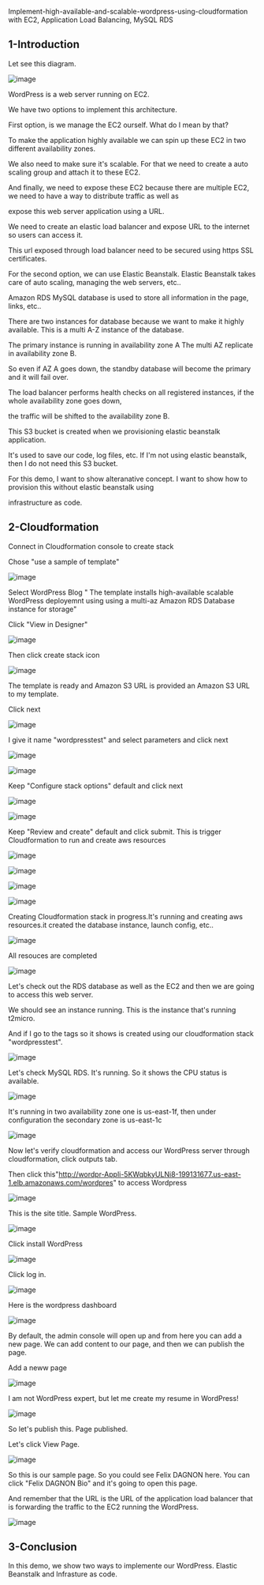  Implement-high-available-and-scalable-wordpress-using-cloudformation with EC2, Application Load Balancing, MySQL RDS
  

## 1-Introduction

Let see this diagram.

![image](https://github.com/felixdagnon/Implement-high-available-and-scalable-wordpress-using-cloudformation/assets/91665833/56f02578-57d4-4bc3-8b38-7f1fad471b8b)

WordPress is a web server running on EC2. 

We have two options to implement this architecture.

First option, is we manage the EC2 ourself. What do I mean by that?

To make the application highly available we can spin up these EC2 in two different availability zones.

We also need to make sure it's scalable. For that we need to create a auto scaling group and attach it to these EC2.

And finally, we need to expose these EC2 because there are multiple EC2, we need to have a way to distribute traffic as well as 

expose this web server application using a URL.

We need to create an elastic load balancer and expose URL to the internet so users can access it.

This url exposed through load balancer need to be secured using https SSL certificates.

For the second option, we can use Elastic Beanstalk. Elastic Beanstalk takes care of auto scaling, managing the web servers, etc..

Amazon RDS MySQL database is used to store all information in the page, links, etc..

There are two instances for database because we want to make it highly available. This is a multi A-Z instance of the database.

The primary instance is running in availability zone A The multi AZ replicate in availability zone B.

So even if AZ A goes down,  the standby database will become the primary and it will fail over.

The load balancer performs health checks on all registered instances, if the whole availability zone goes down,

the traffic will be shifted to the availability zone B.

This S3 bucket is created when we provisioning elastic beanstalk application.

It's used to save our code, log files, etc. If I'm not using elastic beanstalk, then I do not need this S3 bucket.


For this demo, I want to show alteranative concept. I want to show how to provision this without elastic beanstalk using 

infrastructure as code.


## 2-Cloudformation

Connect in Cloudformation console to create stack

Chose "use a sample of template"

![image](https://github.com/felixdagnon/Deploying-high-available-and-scalable-wordpress-using-cloudformation/assets/91665833/098698a2-09d2-4708-a5a7-241e5f9250ca)

Select WordPress Blog " The template installs high-available scalable WordPress deployemnt using using a multi-az Amazon RDS Database instance for storage"

Click "View in Designer"

![image](https://github.com/felixdagnon/Deploying-high-available-and-scalable-wordpress-using-cloudformation/assets/91665833/78988801-6c44-4061-87fa-1cca652d4f05)

Then click create stack icon

![image](https://github.com/felixdagnon/Deploying-high-available-and-scalable-wordpress-using-cloudformation/assets/91665833/35810e82-bcdf-413e-8b50-bf69ca8a7f91)

The template is ready and Amazon S3 URL is provided an Amazon S3 URL to my template.

Click next

![image](https://github.com/felixdagnon/Deploying-high-available-and-scalable-wordpress-using-cloudformation/assets/91665833/5c01c445-7f48-45ab-b108-cd4ed4d62d68)

I give it name "wordpresstest" and select parameters and click next

![image](https://github.com/felixdagnon/Deploying-high-available-and-scalable-wordpress-using-cloudformation/assets/91665833/b27cbd00-20ec-4f54-9375-1f7804a5074c)

![image](https://github.com/felixdagnon/Deploying-high-available-and-scalable-wordpress-using-cloudformation/assets/91665833/2ae03dbc-da9c-4ad0-b53e-1d77f1432e7b)


Keep "Configure stack options" default and click next

![image](https://github.com/felixdagnon/Deploying-high-available-and-scalable-wordpress-using-cloudformation/assets/91665833/49495679-04e7-4af3-983a-89669913b4c6)

![image](https://github.com/felixdagnon/Deploying-high-available-and-scalable-wordpress-using-cloudformation/assets/91665833/4fa40b3f-3612-4c82-a0bd-90a43e80e8a0)

Keep "Review and create" default and click submit. This is trigger Cloudformation to run and create aws resources

![image](https://github.com/felixdagnon/Deploying-high-available-and-scalable-wordpress-using-cloudformation/assets/91665833/98e06251-01db-4cc7-af76-00f2c9d0ac70)

![image](https://github.com/felixdagnon/Deploying-high-available-and-scalable-wordpress-using-cloudformation/assets/91665833/9e2da0ec-d839-4c80-b2dc-3e6f5c445d59)

![image](https://github.com/felixdagnon/Deploying-high-available-and-scalable-wordpress-using-cloudformation/assets/91665833/d496b2fb-2c06-4d9f-a3cb-86f7947899f6)

![image](https://github.com/felixdagnon/Deploying-high-available-and-scalable-wordpress-using-cloudformation/assets/91665833/1807a6cb-e2b0-4ec8-a2da-436fd011e7d0)

Creating Cloudformation stack in progress.It's running and creating aws resources.it created the database instance, launch config, etc..

![image](https://github.com/felixdagnon/Deploying-high-available-and-scalable-wordpress-using-cloudformation/assets/91665833/756eb840-99a9-4636-9914-4422c13415a3)

All resouces are completed

![image](https://github.com/felixdagnon/Deploying-high-available-and-scalable-wordpress-using-cloudformation/assets/91665833/df2677c9-f25b-4afa-b55b-d6b095ebd4d4)

Let's check out the RDS database as well as the EC2 and then we are going to access this web server.

We should see an instance running. This is the instance that's running t2micro.

And if I go to the tags so it shows is created using our cloudformation stack "wordpresstest".

![image](https://github.com/felixdagnon/Deploying-high-available-and-scalable-wordpress-using-cloudformation/assets/91665833/3f151e87-cbd4-4b61-933d-e7013ad1ebe3)

Let's check MySQL RDS. It's running. So it shows the CPU status is available.

![image](https://github.com/felixdagnon/Deploying-high-available-and-scalable-wordpress-using-cloudformation/assets/91665833/0c09f8dd-7e95-432c-8985-899dbac50323)

It's running in two availability zone one is us-east-1f, then under configuration the secondary zone is us-east-1c

![image](https://github.com/felixdagnon/Deploying-high-available-and-scalable-wordpress-using-cloudformation/assets/91665833/8444219d-38ed-483b-958f-3d9fef4cab20)

Now let's verify cloudformation and access our WordPress server  through cloudformation, click outputs tab.

Then click this"http://wordpr-Appli-5KWqbkyULNi8-199131677.us-east-1.elb.amazonaws.com/wordpres" to access Wordpress

![image](https://github.com/felixdagnon/Deploying-high-available-and-scalable-wordpress-using-cloudformation/assets/91665833/8cedb5df-8ec6-4e07-9f52-67bbc66ce177)

This is the site title. Sample WordPress. 

![image](https://github.com/felixdagnon/Deploying-high-available-and-scalable-wordpress-using-cloudformation/assets/91665833/60cd1d9d-cd7d-4b13-b88b-610f5bf951ab)

Click install WordPress

![image](https://github.com/felixdagnon/Deploying-high-available-and-scalable-wordpress-using-cloudformation/assets/91665833/9207357d-16ec-440e-93ce-e5041c43e9a5)

Click log in.

![image](https://github.com/felixdagnon/Deploying-high-available-and-scalable-wordpress-using-cloudformation/assets/91665833/35886aa6-494e-4d52-9bf5-971008cbd94c)

Here is the wordpress dashboard

![image](https://github.com/felixdagnon/Deploying-high-available-and-scalable-wordpress-using-cloudformation/assets/91665833/dfefb223-8d03-4cd1-a9f6-70be4f670925)


By default, the admin console will open up and from here you can add a new page. We can add content to our page, and then we can publish the page.

Add a neww page

![image](https://github.com/felixdagnon/Deploying-high-available-and-scalable-wordpress-using-cloudformation/assets/91665833/06411c7a-b388-4aae-8f1b-c844106fa965)

I am not WordPress expert, but let me create my resume in WordPress!

![image](https://github.com/felixdagnon/Deploying-high-available-and-scalable-wordpress-using-cloudformation/assets/91665833/44b8432f-3959-4d82-803e-7e03956354e3)

So let's publish this. Page published.

Let's click View Page.

![image](https://github.com/felixdagnon/Deploying-high-available-and-scalable-wordpress-using-cloudformation/assets/91665833/3b991b90-d64d-4b21-a9df-09f258d4fb80)

So this is our sample page. So you could see Felix DAGNON here. You can click "Felix DAGNON Bio" and it's going to open this page.

And remember that the URL is the URL of the application load balancer that is forwarding the traffic to the EC2 running the WordPress.

![image](https://github.com/felixdagnon/Deploying-high-available-and-scalable-wordpress-using-cloudformation/assets/91665833/21541606-6a2d-495b-977f-dca67acbfed5)

## 3-Conclusion

In this demo, we show two ways to implemente our WordPress. Elastic Beanstalk and Infrasture as code.



















































